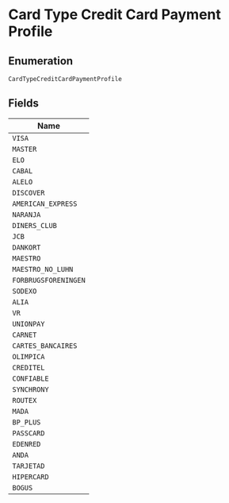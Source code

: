 
# Card Type Credit Card Payment Profile

## Enumeration

`CardTypeCreditCardPaymentProfile`

## Fields

| Name |
|  --- |
| `VISA` |
| `MASTER` |
| `ELO` |
| `CABAL` |
| `ALELO` |
| `DISCOVER` |
| `AMERICAN_EXPRESS` |
| `NARANJA` |
| `DINERS_CLUB` |
| `JCB` |
| `DANKORT` |
| `MAESTRO` |
| `MAESTRO_NO_LUHN` |
| `FORBRUGSFORENINGEN` |
| `SODEXO` |
| `ALIA` |
| `VR` |
| `UNIONPAY` |
| `CARNET` |
| `CARTES_BANCAIRES` |
| `OLIMPICA` |
| `CREDITEL` |
| `CONFIABLE` |
| `SYNCHRONY` |
| `ROUTEX` |
| `MADA` |
| `BP_PLUS` |
| `PASSCARD` |
| `EDENRED` |
| `ANDA` |
| `TARJETAD` |
| `HIPERCARD` |
| `BOGUS` |

